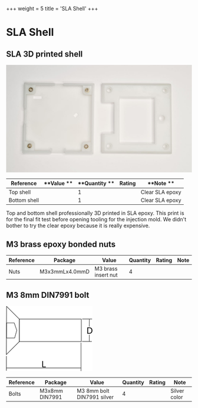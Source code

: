 +++
weight = 5
title = 'SLA Shell'
+++

# SLA Shell

## SLA 3D printed shell
![SLA printed case made](./img/slav10.jpg)

|**Reference**  |**Value  **|**Quantity  **|**Rating**  |**Note  **|
|-|-|-|-|-|
|Top shell  ||1  ||Clear SLA epoxy  |
|Bottom shell||1||Clear SLA epoxy|

Top and bottom shell professionally 3D printed in SLA epoxy. This print is for the final fit test before opening tooling for the injection mold. We didn't bother to try the clear epoxy because it is really expensive.

## M3 brass epoxy bonded nuts

|**Reference**|**Package**|**Value**|**Quantity**|**Rating**|**Note**|
|-|-|-|-|-|-|
|Nuts  |M3x3mmLx4.0mmD|M3 brass insert nut  |4  ||

## M3 8mm DIN7991 bolt
  
![](./img/din7991.png)

|**Reference**|**Package**|**Value**|**Quantity**|**Rating**|**Note**|
|-|-|-|-|-|-|
|Bolts|M3x8mm DIN7991|M3 8mm bolt DIN7991 silver|4||Silver color|

